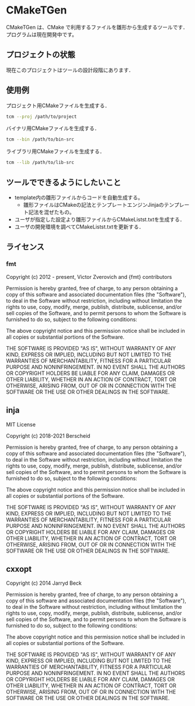 # CMakeTGen

CMakeTGen は、CMake で利用するファイルを雛形から生成するツールです．
プログラムは現在開発中です。

## プロジェクトの状態

現在このプロジェクトはツールの設計段階にあります．

## 使用例
プロジェクト用CMakeファイルを生成する．
```bash
tcm --proj /path/to/project
```

バイナリ用CMakeファイルを生成する．
```bash
tcm --bin /path/to/bin-src
```

ライブラリ用CMakeファイルを生成する．
```bash
tcm --lib /path/to/lib-src
```

## ツールでできるようにしたいこと
* template内の雛形ファイルからコードを自動生成する。
  - 雛形ファイルはCMakeの記法とテンプレートエンジンJinjaのテンプレート記法を混ぜたもの。
* ユーザが指定した設定より雛形ファイルからCMakeListst.txtを生成する．
* ユーザの開発環境を調べてCMakeListst.txtを更新する．

## ライセンス
### fmt
Copyright (c) 2012 - present, Victor Zverovich and {fmt} contributors

Permission is hereby granted, free of charge, to any person obtaining
a copy of this software and associated documentation files (the
"Software"), to deal in the Software without restriction, including
without limitation the rights to use, copy, modify, merge, publish,
distribute, sublicense, and/or sell copies of the Software, and to
permit persons to whom the Software is furnished to do so, subject to
the following conditions:

The above copyright notice and this permission notice shall be
included in all copies or substantial portions of the Software.

THE SOFTWARE IS PROVIDED "AS IS", WITHOUT WARRANTY OF ANY KIND,
EXPRESS OR IMPLIED, INCLUDING BUT NOT LIMITED TO THE WARRANTIES OF
MERCHANTABILITY, FITNESS FOR A PARTICULAR PURPOSE AND
NONINFRINGEMENT. IN NO EVENT SHALL THE AUTHORS OR COPYRIGHT HOLDERS BE
LIABLE FOR ANY CLAIM, DAMAGES OR OTHER LIABILITY, WHETHER IN AN ACTION
OF CONTRACT, TORT OR OTHERWISE, ARISING FROM, OUT OF OR IN CONNECTION
WITH THE SOFTWARE OR THE USE OR OTHER DEALINGS IN THE SOFTWARE.

## inja
MIT License

Copyright (c) 2018-2021 Berscheid

Permission is hereby granted, free of charge, to any person obtaining a copy
of this software and associated documentation files (the "Software"), to deal
in the Software without restriction, including without limitation the rights
to use, copy, modify, merge, publish, distribute, sublicense, and/or sell
copies of the Software, and to permit persons to whom the Software is
furnished to do so, subject to the following conditions:

The above copyright notice and this permission notice shall be included in all
copies or substantial portions of the Software.

THE SOFTWARE IS PROVIDED "AS IS", WITHOUT WARRANTY OF ANY KIND, EXPRESS OR
IMPLIED, INCLUDING BUT NOT LIMITED TO THE WARRANTIES OF MERCHANTABILITY,
FITNESS FOR A PARTICULAR PURPOSE AND NONINFRINGEMENT. IN NO EVENT SHALL THE
AUTHORS OR COPYRIGHT HOLDERS BE LIABLE FOR ANY CLAIM, DAMAGES OR OTHER
LIABILITY, WHETHER IN AN ACTION OF CONTRACT, TORT OR OTHERWISE, ARISING FROM,
OUT OF OR IN CONNECTION WITH THE SOFTWARE OR THE USE OR OTHER DEALINGS IN THE
SOFTWARE.

## cxxopt
Copyright (c) 2014 Jarryd Beck

Permission is hereby granted, free of charge, to any person obtaining a copy
of this software and associated documentation files (the "Software"), to deal
in the Software without restriction, including without limitation the rights
to use, copy, modify, merge, publish, distribute, sublicense, and/or sell
copies of the Software, and to permit persons to whom the Software is
furnished to do so, subject to the following conditions:

The above copyright notice and this permission notice shall be included in
all copies or substantial portions of the Software.

THE SOFTWARE IS PROVIDED "AS IS", WITHOUT WARRANTY OF ANY KIND, EXPRESS OR
IMPLIED, INCLUDING BUT NOT LIMITED TO THE WARRANTIES OF MERCHANTABILITY,
FITNESS FOR A PARTICULAR PURPOSE AND NONINFRINGEMENT. IN NO EVENT SHALL THE
AUTHORS OR COPYRIGHT HOLDERS BE LIABLE FOR ANY CLAIM, DAMAGES OR OTHER
LIABILITY, WHETHER IN AN ACTION OF CONTRACT, TORT OR OTHERWISE, ARISING FROM,
OUT OF OR IN CONNECTION WITH THE SOFTWARE OR THE USE OR OTHER DEALINGS IN
THE SOFTWARE.
